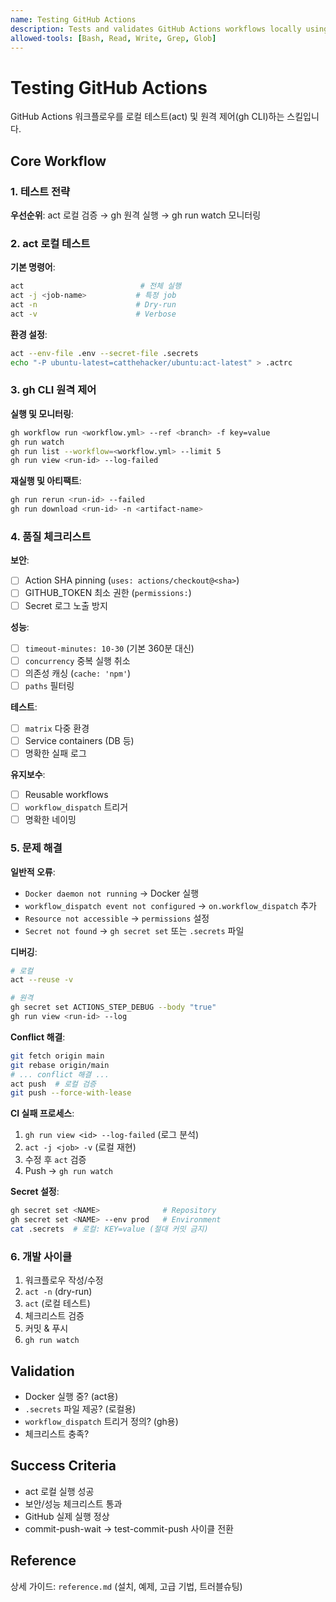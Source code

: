 ```yaml
---
name: Testing GitHub Actions
description: Tests and validates GitHub Actions workflows locally using act and gh CLI. Use when developing, debugging, or validating CI/CD workflows before pushing to GitHub.
allowed-tools: [Bash, Read, Write, Grep, Glob]
---
```


# Testing GitHub Actions

GitHub Actions 워크플로우를 로컬 테스트(act) 및 원격 제어(gh CLI)하는 스킬입니다.

## Core Workflow

### 1. 테스트 전략

**우선순위**: act 로컬 검증 → gh 원격 실행 → gh run watch 모니터링

### 2. act 로컬 테스트

**기본 명령어**:
```bash
act                          # 전체 실행
act -j <job-name>           # 특정 job
act -n                      # Dry-run
act -v                      # Verbose
```

**환경 설정**:
```bash
act --env-file .env --secret-file .secrets
echo "-P ubuntu-latest=catthehacker/ubuntu:act-latest" > .actrc
```

### 3. gh CLI 원격 제어

**실행 및 모니터링**:
```bash
gh workflow run <workflow.yml> --ref <branch> -f key=value
gh run watch
gh run list --workflow=<workflow.yml> --limit 5
gh run view <run-id> --log-failed
```

**재실행 및 아티팩트**:
```bash
gh run rerun <run-id> --failed
gh run download <run-id> -n <artifact-name>
```

### 4. 품질 체크리스트

**보안**:
- [ ] Action SHA pinning (`uses: actions/checkout@<sha>`)
- [ ] GITHUB_TOKEN 최소 권한 (`permissions:`)
- [ ] Secret 로그 노출 방지

**성능**:
- [ ] `timeout-minutes: 10-30` (기본 360분 대신)
- [ ] `concurrency` 중복 실행 취소
- [ ] 의존성 캐싱 (`cache: 'npm'`)
- [ ] `paths` 필터링

**테스트**:
- [ ] `matrix` 다중 환경
- [ ] Service containers (DB 등)
- [ ] 명확한 실패 로그

**유지보수**:
- [ ] Reusable workflows
- [ ] `workflow_dispatch` 트리거
- [ ] 명확한 네이밍

### 5. 문제 해결

**일반적 오류**:
- `Docker daemon not running` → Docker 실행
- `workflow_dispatch event not configured` → `on.workflow_dispatch` 추가
- `Resource not accessible` → `permissions` 설정
- `Secret not found` → `gh secret set` 또는 `.secrets` 파일

**디버깅**:
```bash
# 로컬
act --reuse -v

# 원격
gh secret set ACTIONS_STEP_DEBUG --body "true"
gh run view <run-id> --log
```

**Conflict 해결**:
```bash
git fetch origin main
git rebase origin/main
# ... conflict 해결 ...
act push  # 로컬 검증
git push --force-with-lease
```

**CI 실패 프로세스**:
1. `gh run view <id> --log-failed` (로그 분석)
2. `act -j <job> -v` (로컬 재현)
3. 수정 후 `act` 검증
4. Push → `gh run watch`

**Secret 설정**:
```bash
gh secret set <NAME>              # Repository
gh secret set <NAME> --env prod   # Environment
cat .secrets  # 로컬: KEY=value (절대 커밋 금지)
```

### 6. 개발 사이클

1. 워크플로우 작성/수정
2. `act -n` (dry-run)
3. `act` (로컬 테스트)
4. 체크리스트 검증
5. 커밋 & 푸시
6. `gh run watch`

## Validation

- Docker 실행 중? (act용)
- `.secrets` 파일 제공? (로컬용)
- `workflow_dispatch` 트리거 정의? (gh용)
- 체크리스트 충족?

## Success Criteria

- act 로컬 실행 성공
- 보안/성능 체크리스트 통과
- GitHub 실제 실행 정상
- commit-push-wait → test-commit-push 사이클 전환

## Reference

상세 가이드: `reference.md` (설치, 예제, 고급 기법, 트러블슈팅)
